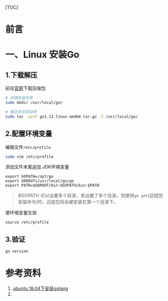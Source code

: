 [TOC]



# 前言









# 一、Linux 安装Go

## 1.下载解压

前往[官网](https://golang.google.cn/dl/)下载压缩包



```bash
# 创建安装目录
sudo mkdir /usr/local/go/

# 解压至安装目录
sudo tar -zxvf go1.13.linux-amd64.tar.gz -C /usr/local/go/
```



## 2.配置环境变量

编辑文件`/etc/profile`

```bash
sudo vim /etc/profile
```

添加文件末尾追加 JDK环境变量

```properties
export GOPATH=/opt/go
export GOROOT=/usr/local/go/go
export PATH=$GOROOT/bin:$GOPATH/bin:$PATH	
```

>$GOPATH 可以设置多个目录，若设置了多个目录，则使用`go get`(远程包安装命令)时，远程包将会被安装在第一个目录下。



使环境变量生效

```
source /etc/profile
```



## 3.验证

```bash
go version
```









# 参考资料

1. [ubuntu 18.04下安装golang](https://blog.csdn.net/mingmingysm/article/details/81085368)
2. 









